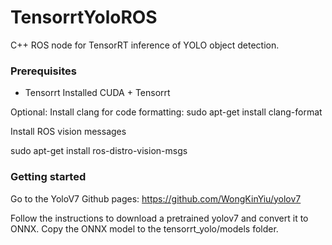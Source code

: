 # TensorrtYoloROS

C++ ROS node for TensorRT inference of YOLO object detection.


### Prerequisites

- Tensorrt Installed CUDA + Tensorrt

Optional:
Install clang for code formatting: sudo apt-get install clang-format

Install ROS vision messages

sudo apt-get install ros-distro-vision-msgs

### Getting started

Go to the YoloV7 Github pages: https://github.com/WongKinYiu/yolov7 

Follow the instructions to download a pretrained yolov7 and convert it to ONNX. Copy the ONNX model to the tensorrt_yolo/models folder. 
